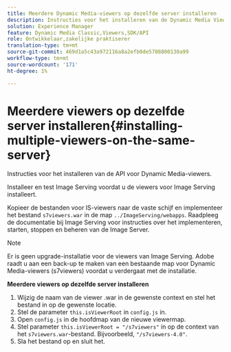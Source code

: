 ```yaml
---
title: Meerdere Dynamic Media-viewers op dezelfde server installeren
description: Instructies voor het installeren van de Dynamic Media Viewers API.
solution: Experience Manager
feature: Dynamic Media Classic,Viewers,SDK/API
role: Ontwikkelaar,zakelijke praktiserer
translation-type: tm+mt
source-git-commit: 469d1a5c43a972116a8a2efb0de5708800130a99
workflow-type: tm+mt
source-wordcount: '171'
ht-degree: 1%

---
```



# Meerdere viewers op dezelfde server installeren{#installing-multiple-viewers-on-the-same-server}

<!-- Updated January 13, 2021 from https://wiki.corp.adobe.com/pages/viewpage.action?spaceKey=scene7qa&title=s7Viewers%2C+S7SDK%2C+S7OnDemand+Release+Notes - Contact is Sasha -->

Instructies voor het installeren van de API voor Dynamic Media-viewers.

Installeer en test Image Serving voordat u de viewers voor Image Serving installeert.

Kopieer de bestanden voor IS-viewers naar de vaste schijf en implementeer het bestand `s7viewers.war` in de map `../ImageServing/webapps`. Raadpleeg de documentatie bij Image Serving voor instructies over het implementeren, starten, stoppen en beheren van de Image Server.

>[!NOTE]
>
>Er is geen upgrade-installatie voor de viewers van Image Serving. Adobe raadt u aan een back-up te maken van een bestaande map voor Dynamic Media-viewers (s7viewers) voordat u verdergaat met de installatie.

**Meerdere viewers op dezelfde server installeren**

1. Wijzig de naam van de viewer .war in de gewenste context en stel het bestand in op de gewenste locatie.
1. Stel de parameter `this.isViewerRoot` in `config.js` in.
1. Open `config.js` in de hoofdmap van de nieuwe viewermap.
1. Stel parameter `this.isViewerRoot = "/s7viewers"` in op de context van het `s7viewers.war`-bestand. Bijvoorbeeld, `"/s7viewers-4.0"`.
1. Sla het bestand op en sluit het.
